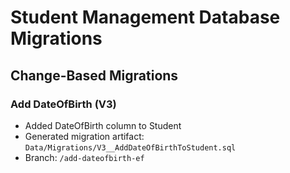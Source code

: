 # Student Management Database Migrations

## Change-Based Migrations

### Add DateOfBirth (V3)
- Added DateOfBirth column to Student
- Generated migration artifact: `Data/Migrations/V3__AddDateOfBirthToStudent.sql`
- Branch: `/add-dateofbirth-ef`